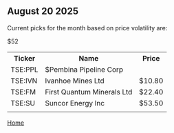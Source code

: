 <h2>August 20 2025</h2>
<P>Current picks for the month based on price volatility are:</p>

<table>
  <tr>
    <th>Ticker</th>
    <th>Name</th>
    <th>Price</th>
  </tr>
  <tr>
    <td>TSE:PPL</td>
    <td>$Pembina Pipeline Corp</td>
    <tr>$52</tr>
  </tr>
  <tr>
    <td>TSE:IVN</td>
    <td>Ivanhoe Mines Ltd</td>
    <td>$10.80</td>
  </tr>
  <tr>
    <td>TSE:FM</td>
    <td>First Quantum Minerals Ltd</td>
    <td>$22.40</td>
  </tr>
  <tr>
    <td>TSE:SU</td>
    <td>Suncor Energy Inc</td>
    <td>$53.50</td>
  </tr>
    <tr>
    <td></td>
    <td></td>
    <td></td>
  </tr>
</table>

<a href=..\..>Home</a>
